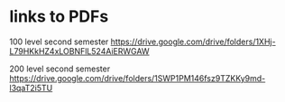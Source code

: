 # links to PDFs 

100 level second semester 
https://drive.google.com/drive/folders/1XHj-L79HKkHZ4xLOBNFlL524AiERWGAW

200 level second semester 
https://drive.google.com/drive/folders/1SWP1PM146fsz9TZKKy9md-l3qaT2i5TU
